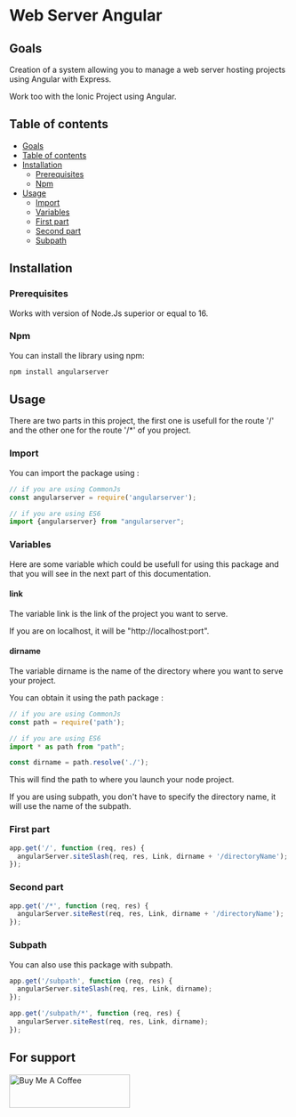 # Web Server Angular

## Goals

Creation of a system allowing you to manage a web server hosting projects using Angular with Express.

Work too with the Ionic Project using Angular.

## Table of contents

- [Goals](#goals)
- [Table of contents](#table-of-contents)
- [Installation](#installation)
    - [Prerequisites](#prerequisites)
    - [Npm](#npm)
- [Usage](#usage)
    - [Import](#import)
    - [Variables](#variables)
    - [First part](#first-part)
    - [Second part](#second-part)
    - [Subpath](#subpath)

## Installation

### Prerequisites

Works with version of Node.Js superior or equal to 16.

### Npm

You can install the library using npm:

```bash
npm install angularserver
```

## Usage 

There are two parts in this project, the first one is usefull for the route '/'
and the other one for the route '/*' of you project.

### Import

You can import the package using :

```javascript
// if you are using CommonJs
const angularserver = require('angularserver');

// if you are using ES6
import {angularserver} from "angularserver";
```

### Variables

Here are some variable which could be usefull for using this package and that you will see in the next part of this documentation.

#### link

The variable link is the link of the project you want to serve.

If you are on localhost, it will be "http://localhost:port".

#### dirname

The variable dirname is the name of the directory where you want to serve your project.

You can obtain it using the path package :

```javascript
// if you are using CommonJs
const path = require('path');

// if you are using ES6
import * as path from "path";

const dirname = path.resolve('./');
```

This will find the path to where you launch your node project.

If you are using subpath, you don't have to specify the directory name, it will use the name of the subpath.

### First part

```javascript
app.get('/', function (req, res) {
  angularServer.siteSlash(req, res, Link, dirname + '/directoryName');
});
```

### Second part

```javascript
app.get('/*', function (req, res) {
  angularServer.siteRest(req, res, Link, dirname + '/directoryName');
});
```

### Subpath

You can also use this package with subpath.

```javascript
app.get('/subpath', function (req, res) {
  angularServer.siteSlash(req, res, Link, dirname);
});

app.get('/subpath/*', function (req, res) {
  angularServer.siteRest(req, res, Link, dirname);
});
```

## For support

<a href="https://www.buymeacoffee.com/nicolegrimpeur" target="_blank"><img src="https://cdn.buymeacoffee.com/buttons/v2/default-blue.png" alt="Buy Me A Coffee" style="height: 60px !important;width: 217px !important;" ></a>
